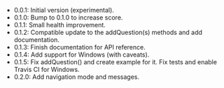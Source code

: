 - 0.0.1: Initial version (experimental).
- 0.1.0: Bump to 0.1.0 to increase score.
- 0.1.1: Small health improvement.
- 0.1.2: Compatible update to the addQuestion(s) methods and add documentation.
- 0.1.3: Finish documentation for API reference.
- 0.1.4: Add support for Windows (with caveats).
- 0.1.5: Fix addQuestion() and create example for it. Fix tests and enable Travis CI for Windows.
- 0.2.0: Add navigation mode and messages.